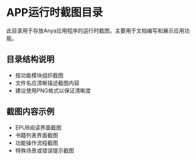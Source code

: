 # APP运行时截图目录

此目录用于存放Anya应用程序的运行时截图，主要用于文档编写和展示应用功能。

## 目录结构说明
- 按功能模块组织截图
- 文件名应清晰描述截图内容
- 建议使用PNG格式以保证清晰度

## 截图内容示例
- EPUB阅读界面截图
- 书籍列表界面截图
- 功能操作流程截图
- 特殊场景或错误提示截图